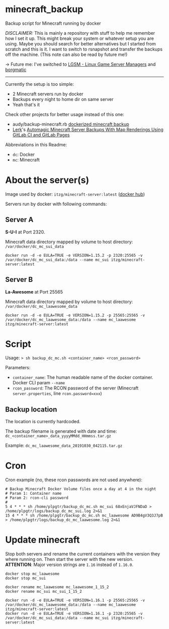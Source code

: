 # minecraft_backup
Backup script for Minecraft running by docker

*DISCLAIMER:* This is mainly a repository with stuff to help me remember how I set it up. This might break your system or whatever setup you are using. Maybe you should search for better alternatives but I started from scratch and this is it. I want to switch to rsnapshot and transfer the backups off the machine. (This note can also be read by future me!)

→ Future me: I've switched to [LGSM - Linux Game Server Managers](https://linuxgsm.com) and [borgmatic](https://torsion.org/borgmatic/)

---

Currently the setup is too simple:
- 2 Minecraft servers run by docker
- Backups every night to home dir on same server
- Yeah that's it

Check other projects for better usage instead of this one:
- audy/backup-minecraft.rb [dockerized minecraft backup](https://gist.github.com/audy/e04f617f6ba2ae045b04)
- [Lerk](https://lerks.blog)'s [Automagic Minecraft Server Backups With Map Renderings Using GitLab CI and GitLab Pages](https://lerks.blog/automagic-minecraft-server-backups-with-map-renderings-using-gitlab-ci-and-gitlab-pages/)

Abbreviations in this Readme:
- `dc`: Docker
- `mc`: Minecraft

# About the server(s)

Image used by docker:
`itzg/minecraft-server:latest` ([docker hub](https://hub.docker.com/r/itzg/minecraft-server/))

Servers run by docker with following commands:

## Server A

**S-U-I** at Port 2320.

Minecraft data directory mapped by volume to host directory: `/var/docker/dc_mc_sui_data`

`docker run -d -e EULA=TRUE -e VERSION=1.15.2 -p 2320:25565 -v /var/docker/dc_mc_sui_data:/data --name mc_sui itzg/minecraft-server:latest`

## Server B

**La-Awesome** at Port 25565

Minecraft data directory mapped by volume to host directory: `/var/docker/dc_mc_laawesome_data`

`docker run -d -e EULA=TRUE -e VERSION=1.15.2 -p 25565:25565 -v /var/docker/dc_mc_laawesome_data:/data --name mc_laawesome itzg/minecraft-server:latest`

# Script

Usage:
`> sh backup_dc_mc.sh <container_name> <rcon_password>`

Parameters:
- `container_name`: The human readable name of the docker container. Docker CLI param `--name`
- `rcon_password`: The RCON password of the server (Minecraft `server.properties`, line `rcon.password=xxx`)

## Backup location

The location is currently hardcoded.

The backup filename is generated with date and time: `dc_<container_name>_data_yyyyMMdd_HHmmss.tar.gz` 

Example: `dc_mc_laawesome_data_20191030_042115.tar.gz`

# Cron

Cron example (no, these rcon passwords are not used anywhere):

```
# Backup Minecraft Docker Volume files once a day at 4 in the night
# Param 1: Container name
# Param 2: rcon-cli password
#
5 4 * * * sh /home/plpgtr/backup_dc_mc.sh mc_sui 68xEnjaVJFNDaD > /home/plpgtr/logs/backup_dc_mc_sui.log 2>&1
15 4 * * * sh /home/plpgtr/backup_dc_mc.sh mc_laawesome AD9B4gV3Q3J7pB > /home/plpgtr/logs/backup_dc_mc_laawesome.log 2>&1
```

# Update minecraft

Stop both servers and rename the current containers with the version they where running on. Then start the server with the new version.\
**ATTENTION**: Major version strings are `1.16` instead of `1.16.0`.

```
docker stop mc_laawesome
docker stop mc_sui

docker rename mc_laawesome mc_laawesome_1_15_2
docker rename mc_sui mc_sui_1_15_2

docker run -d -e EULA=TRUE -e VERSION=1.16.1 -p 25565:25565 -v /var/docker/dc_mc_laawesome_data:/data --name mc_laawesome itzg/minecraft-server:latest
docker run -d -e EULA=TRUE -e VERSION=1.16.1 -p 2320:25565 -v /var/docker/dc_mc_sui_data:/data --name mc_sui itzg/minecraft-server:latest
```
